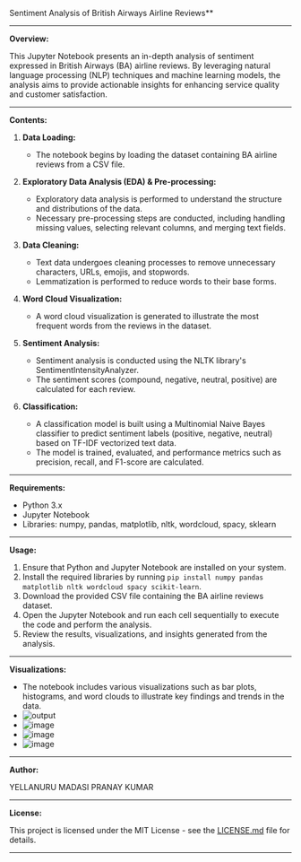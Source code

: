 Sentiment Analysis of British Airways Airline Reviews**

---

**Overview:**

This Jupyter Notebook presents an in-depth analysis of sentiment expressed in British Airways (BA) airline reviews. By leveraging natural language processing (NLP) techniques and machine learning models, the analysis aims to provide actionable insights for enhancing service quality and customer satisfaction.

---

**Contents:**

1. **Data Loading:** 
   - The notebook begins by loading the dataset containing BA airline reviews from a CSV file.

2. **Exploratory Data Analysis (EDA) & Pre-processing:** 
   - Exploratory data analysis is performed to understand the structure and distributions of the data.
   - Necessary pre-processing steps are conducted, including handling missing values, selecting relevant columns, and merging text fields.

3. **Data Cleaning:** 
   - Text data undergoes cleaning processes to remove unnecessary characters, URLs, emojis, and stopwords.
   - Lemmatization is performed to reduce words to their base forms.

4. **Word Cloud Visualization:** 
   - A word cloud visualization is generated to illustrate the most frequent words from the reviews in the dataset.

5. **Sentiment Analysis:** 
   - Sentiment analysis is conducted using the NLTK library's SentimentIntensityAnalyzer.
   - The sentiment scores (compound, negative, neutral, positive) are calculated for each review.

6. **Classification:** 
   - A classification model is built using a Multinomial Naive Bayes classifier to predict sentiment labels (positive, negative, neutral) based on TF-IDF vectorized text data.
   - The model is trained, evaluated, and performance metrics such as precision, recall, and F1-score are calculated.

---

**Requirements:**

- Python 3.x
- Jupyter Notebook
- Libraries: numpy, pandas, matplotlib, nltk, wordcloud, spacy, sklearn

---

**Usage:**

1. Ensure that Python and Jupyter Notebook are installed on your system.
2. Install the required libraries by running `pip install numpy pandas matplotlib nltk wordcloud spacy scikit-learn`.
3. Download the provided CSV file containing the BA airline reviews dataset.
4. Open the Jupyter Notebook and run each cell sequentially to execute the code and perform the analysis.
5. Review the results, visualizations, and insights generated from the analysis.

---

**Visualizations:**

- The notebook includes various visualizations such as bar plots, histograms, and word clouds to illustrate key findings and trends in the data.
- ![output](https://github.com/Pranaykumar30/British-Airways-Review-analysis/assets/141347187/9bb3b879-529d-441a-876e-542e898ebb3c)
- ![image](https://github.com/Pranaykumar30/British-Airways-Review-analysis/assets/141347187/bcb3effd-3787-44eb-aac3-0240980e25ee)
- ![image](https://github.com/Pranaykumar30/British-Airways-Review-analysis/assets/141347187/38a8b0aa-6a70-403c-8034-37ab50441fb7)
- ![image](https://github.com/Pranaykumar30/British-Airways-Review-analysis/assets/141347187/697bd691-d652-4098-8355-57ac12ab4455)





---

**Author:**

YELLANURU MADASI PRANAY KUMAR

---

**License:**

This project is licensed under the MIT License - see the [LICENSE.md](LICENSE) file for details.

---
